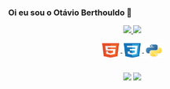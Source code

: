 ### Oi eu sou o Otávio Berthouldo 👋

<!--
**otavioberthouldo/otavioberthouldo** is a ✨ _special_ ✨ repository because its `README.md` (this file) appears on your GitHub profile.
-->

<div align="center">
  <a href="https://github.com/otavioberthouldo">
  <img height="180em" src="https://github-readme-stats.vercel.app/api?username=otavioberthouldo&show_icons=true&theme=dark&count_private=true"/>
  <img height="180em" src="https://github-readme-stats.vercel.app/api/top-langs/?username=otavioberthouldo&layout=compact&langs_count=7&theme=dark"/>
</div>
<div style="display: inline_block" align="center"><br>
  
  <img align="center" alt="otavio-html5" height="30" width="40" src="https://raw.githubusercontent.com/devicons/devicon/master/icons/html5/html5-original.svg">
  <img align="center" alt="otavio-CSS" height="30" width="40" src="https://raw.githubusercontent.com/devicons/devicon/master/icons/css3/css3-original.svg">
  <img align="center" alt="otavio-Python" height="30" width="40" src="https://raw.githubusercontent.com/devicons/devicon/master/icons/python/python-original.svg">

  ##

<div> 
  
   <a href="https://www.linkedin.com/in/otavioberthouldo/" target="_blank"><img src="https://img.shields.io/badge/-LinkedIn-%230077B5?style=for-the-badge&logo=linkedin&logoColor=white" target="_blank"></a>
   <a href="https://www.instagram.com/otavioberthouldo/" target="_blank"><img src="https://img.shields.io/badge/-Instagram-%23E4405F?style=for-the-badge&logo=instagram&logoColor=white" target="_blank"></a>
</div> 
   <a href="https://img.shields.io/badge/Gmail-D14836?style=for-the-badge&logo=gmail&logoColor=white"

